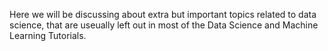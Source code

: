 Here we will be discussing about extra but important topics related to data science, that are useually left out in most of the Data Science and Machine Learning Tutorials.
